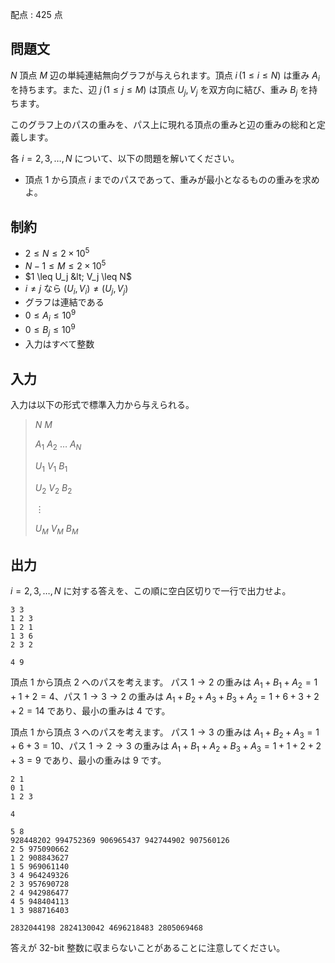 配点 : $425$ 点

## 問題文

$N$ 頂点 $M$ 辺の単純連結無向グラフが与えられます。頂点 $i\,(1\leq i \leq N)$ は重み $A_i$ を持ちます。また、辺 $j\,(1\leq j \leq M)$ は頂点 $U_j,V_j$ を双方向に結び、重み $B_j$ を持ちます。

このグラフ上のパスの重みを、パス上に現れる頂点の重みと辺の重みの総和と定義します。

各 $i=2,3,\dots,N$ について、以下の問題を解いてください。

- 頂点 $1$ から頂点 $i$ までのパスであって、重みが最小となるものの重みを求めよ。

## 制約

- $2 \leq N \leq 2 \times 10^5$
- $N-1 \leq M \leq 2 \times 10^5$
- $1 \leq U_j &lt; V_j \leq N$
- $i\neq j$ なら $(U_i,V_i) \neq (U_j,V_j)$
- グラフは連結である
- $0 \leq A_i \leq 10^9$
- $0 \leq B_j \leq 10^9$
- 入力はすべて整数

## 入力

入力は以下の形式で標準入力から与えられる。

> $N$ $M$
> 
> $A_1$ $A_2$ $\dots$ $A_N$
> 
> $U_1$ $V_1$ $B_1$
> 
> $U_2$ $V_2$ $B_2$
> 
> $\vdots$
> 
> $U_M$ $V_M$ $B_M$

## 出力

$i=2,3,\dots,N$ に対する答えを、この順に空白区切りで一行で出力せよ。

```input1
3 3
1 2 3
1 2 1
1 3 6
2 3 2
```

```output1
4 9
```

頂点 $1$ から頂点 $2$ へのパスを考えます。
パス $1 \to 2$ の重みは $A_1+B_1+A_2=1+1+2=4$、パス $1 \to 3 \to 2$ の重みは $A_1+B_2+A_3+B_3+A_2=1+6+3+2+2=14$ であり、最小の重みは $4$ です。

頂点 $1$ から頂点 $3$ へのパスを考えます。
パス $1 \to 3$ の重みは $A_1+B_2+A_3=1+6+3=10$、パス $1 \to 2 \to 3$ の重みは $A_1+B_1+A_2+B_3+A_3=1+1+2+2+3=9$ であり、最小の重みは $9$ です。

```input2
2 1
0 1
1 2 3
```

```output2
4
```

```input3
5 8
928448202 994752369 906965437 942744902 907560126
2 5 975090662
1 2 908843627
1 5 969061140
3 4 964249326
2 3 957690728
2 4 942986477
4 5 948404113
1 3 988716403
```

```output3
2832044198 2824130042 4696218483 2805069468
```

答えが 32-bit 整数に収まらないことがあることに注意してください。